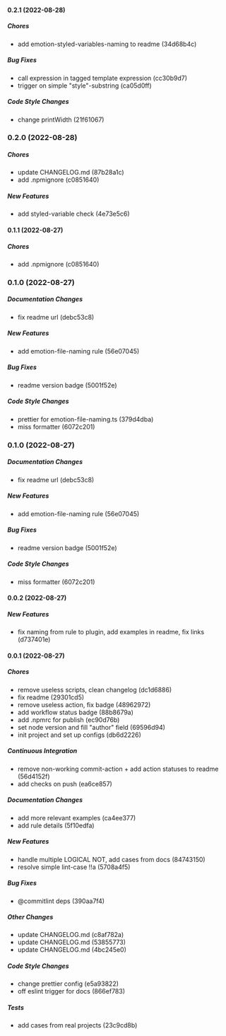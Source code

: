 #### 0.2.1 (2022-08-28)

##### Chores

*  add emotion-styled-variables-naming to readme (34d68b4c)

##### Bug Fixes

*  call expression in tagged template expression (cc30b9d7)
*  trigger on simple "style"-substring (ca05d0ff)

##### Code Style Changes

*  change printWidth (21f61067)

### 0.2.0 (2022-08-28)

##### Chores

*  update CHANGELOG.md (87b28a1c)
*  add .npmignore (c0851640)

##### New Features

*  add styled-variable check (4e73e5c6)

#### 0.1.1 (2022-08-27)

##### Chores

*  add .npmignore (c0851640)

### 0.1.0 (2022-08-27)

##### Documentation Changes

*  fix readme url (debc53c8)

##### New Features

*  add emotion-file-naming rule (56e07045)

##### Bug Fixes

*  readme version badge (5001f52e)

##### Code Style Changes

*  prettier for emotion-file-naming.ts (379d4dba)
*  miss formatter (6072c201)

### 0.1.0 (2022-08-27)

##### Documentation Changes

*  fix readme url (debc53c8)

##### New Features

*  add emotion-file-naming rule (56e07045)

##### Bug Fixes

*  readme version badge (5001f52e)

##### Code Style Changes

*  miss formatter (6072c201)

#### 0.0.2 (2022-08-27)

##### New Features

*  fix naming from rule to plugin, add examples in readme, fix links (d737401e)

#### 0.0.1 (2022-08-27)

##### Chores

*  remove useless scripts, clean changelog (dc1d6886)
*  fix readme (29301cd5)
*  remove useless action, fix badge (48962972)
*  add workflow status badge (88b8679a)
*  add .npmrc for publish (ec90d76b)
*  set node version and fill "author" field (69596d94)
*  init project and set up configs (db6d2226)

##### Continuous Integration

*  remove non-working commit-action + add action statuses to readme (56d4152f)
*  add checks on push (ea6ce857)

##### Documentation Changes

*  add more relevant examples (ca4ee377)
*  add rule details (5f10edfa)

##### New Features

*  handle multiple LOGICAL NOT, add cases from docs (84743150)
*  resolve simple lint-case !!a (5708a4f5)

##### Bug Fixes

*  @commitlint deps (390aa7f4)

##### Other Changes

*  update CHANGELOG.md (c8af782a)
*  update CHANGELOG.md (53855773)
*  update CHANGELOG.md (4bc245e0)

##### Code Style Changes

*  change prettier config (e5a93822)
*  off eslint trigger for docs (866ef783)

##### Tests

*  add cases from real projects (23c9cd8b)

